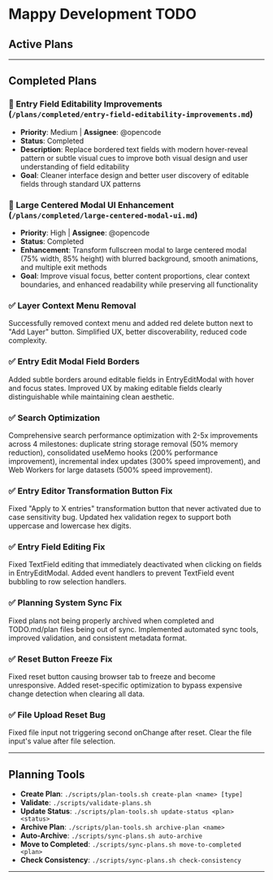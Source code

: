 # Mappy Development TODO

## Active Plans

---

## Completed Plans

### 🎨 Entry Field Editability Improvements (`/plans/completed/entry-field-editability-improvements.md`)
- **Priority**: Medium | **Assignee**: @opencode
- **Status**: Completed
- **Description**: Replace bordered text fields with modern hover-reveal pattern or subtle visual cues to improve both visual design and user understanding of field editability
- **Goal**: Cleaner interface design and better user discovery of editable fields through standard UX patterns



### 🎨 Large Centered Modal UI Enhancement (`/plans/completed/large-centered-modal-ui.md`)
- **Priority**: High | **Assignee**: @opencode
- **Status**: Completed
- **Enhancement**: Transform fullscreen modal to large centered modal (75% width, 85% height) with blurred background, smooth animations, and multiple exit methods
- **Goal**: Improve visual focus, better content proportions, clear context boundaries, and enhanced readability while preserving all functionality



### ✅ Layer Context Menu Removal
Successfully removed context menu and added red delete button next to "Add Layer" button. Simplified UX, better discoverability, reduced code complexity.

### ✅ Entry Edit Modal Field Borders
Added subtle borders around editable fields in EntryEditModal with hover and focus states. Improved UX by making editable fields clearly distinguishable while maintaining clean aesthetic.

### ✅ Search Optimization
Comprehensive search performance optimization with 2-5x improvements across 4 milestones: duplicate string storage removal (50% memory reduction), consolidated useMemo hooks (200% performance improvement), incremental index updates (300% speed improvement), and Web Workers for large datasets (500% speed improvement).

### ✅ Entry Editor Transformation Button Fix
Fixed "Apply to X entries" transformation button that never activated due to case sensitivity bug. Updated hex validation regex to support both uppercase and lowercase hex digits.

### ✅ Entry Field Editing Fix
Fixed TextField editing that immediately deactivated when clicking on fields in EntryEditModal. Added event handlers to prevent TextField event bubbling to row selection handlers.

### ✅ Planning System Sync Fix
Fixed plans not being properly archived when completed and TODO.md/plan files being out of sync. Implemented automated sync tools, improved validation, and consistent metadata format.

### ✅ Reset Button Freeze Fix
Fixed reset button causing browser tab to freeze and become unresponsive. Added reset-specific optimization to bypass expensive change detection when clearing all data.

### ✅ File Upload Reset Bug
Fixed file input not triggering second onChange after reset. Clear the file input's value after file selection.

---

## Planning Tools
- **Create Plan**: `./scripts/plan-tools.sh create-plan <name> [type]`
- **Validate**: `./scripts/validate-plans.sh`
- **Update Status**: `./scripts/plan-tools.sh update-status <plan> <status>`
- **Archive Plan**: `./scripts/plan-tools.sh archive-plan <name>`
- **Auto-Archive**: `./scripts/sync-plans.sh auto-archive`
- **Move to Completed**: `./scripts/sync-plans.sh move-to-completed <plan>`
- **Check Consistency**: `./scripts/sync-plans.sh check-consistency`

---


